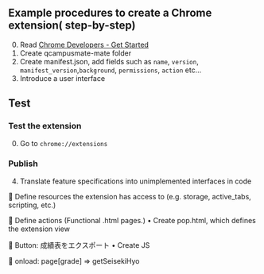 ## Example procedures to create a Chrome extension( step-by-step)

0. Read [Chrome Developers - Get Started](https://developer.chrome.com/docs/extensions/mv3/getstarted/)
1. Create qcampusmate-mate folder
2. Create manifest.json, add fields such as `name`, `version`, `manifest_version`,`background`, `permissions`, `action` etc...
3. Introduce a user interface


## Test

### Test the extension
  0. Go to `chrome://extensions`

### Publish


4. Translate feature specifications into unimplemented interfaces in code 

	Define resources the extension has access to (e.g. storage, active_tabs, scripting, etc.)

	Define actions (Functional .html pages.)
•	Create pop.html, which defines the extension view

	Button: 成績表をエクスポート
•	Create JS

	onload: page[grade] => getSeisekiHyo
